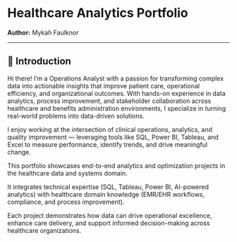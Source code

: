 # Healthcare Analytics Portfolio

**Author:** Mykah Faulknor

---

## 📌 Introduction 
Hi there! I’m a Operations Analyst with a passion for transforming complex data into actionable insights that improve patient care, operational efficiency, and organizational outcomes. With hands-on experience in data analytics, process improvement, and stakeholder collaboration across healthcare and benefits administration environments, I specialize in turning real-world problems into data-driven solutions.

I enjoy working at the intersection of clinical operations, analytics, and quality improvement — leveraging tools like SQL, Power BI, Tableau, and Excel to measure performance, identify trends, and drive meaningful change.

This portfolio showcases end-to-end analytics and optimization projects in the healthcare data and systems domain.

It integrates technical expertise (SQL, Tableau, Power BI, AI-powered analytics) with healthcare domain knowledge (EMR/EHR workflows, compliance, and process improvement).

Each project demonstrates how data can drive operational excellence, enhance care delivery, and support informed decision-making across healthcare organizations.
  
